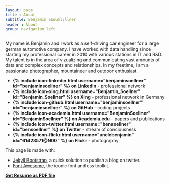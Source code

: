 ```yaml
---
layout: page
title : About
subtitle: Benjamin S&ouml;llner
header : About
group: navigation_left
---
```


My name is Benjamin and I work as a self-driving car engineer for a large
german automotive company. I have worked with data handling since starting my 
professional career in 2010 with various stations in IT and R&D.
My talent is in the area of vizualizing and communicating vast amounts of data and complex 
concepts and relationships.
In my freetime, I am a passionate photographer, mountaineer and outdoor enthusiast.

* **{% include icon-linkedin.html username="benjaminsoellner" id="benjaminsoellner" %} on LinkedIn** - professional network<br />
* **{% include icon-xing.html username="Benjamin_Soellner" id="Benjamin_Soellner" %} on Xing** - professional network in Germany<br />
* **{% include icon-github.html username="benjaminsoellner" id="benjaminsoellner" %} on GitHub** - coding projects<br />
* **{% include icon-academia.html username="BenjaminSoellner" id="BenjaminSoellner" %} on Academia.edu** - papers and publications <br />
* **{% include icon-twitter.html username="bensoellner" id="bensoellner" %} on Twitter** - stream of conciousness<br />
* **{% include icon-flickr.html username="unclebenjamin" id="61423571@N00" %} on Flickr** - photography<br />

This page is made with:

* [Jekyll Bootstrap](http://www.jekyllbootstrap.com/), a quick solution to publish a blog on twitter.
* [Font Awesome](https://fortawesome.github.io/Font-Awesome/), the iconic font and css toolkit.

<div style="margin-bottom: 1em; font-weight: bold;">
<a class="btn" href="resume.pdf"><span class="icon fa fa-file-pdf-o"></span> Get Resume as PDF file</a>
</div>
